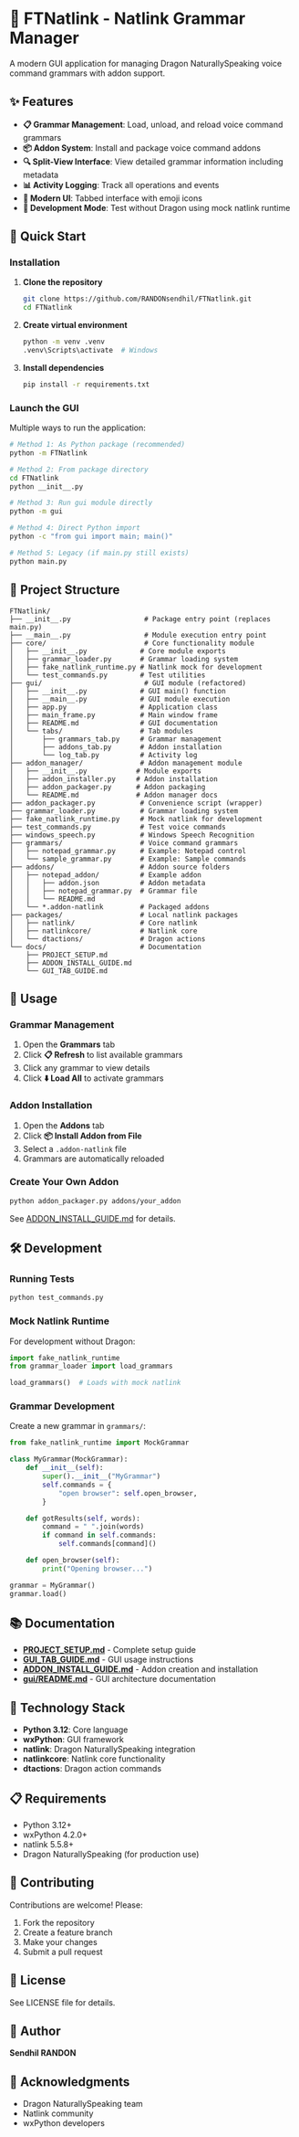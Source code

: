 <!-- @format -->

# 🎤 FTNatlink - Natlink Grammar Manager

A modern GUI application for managing Dragon NaturallySpeaking voice command grammars with addon support.

## ✨ Features

- **📋 Grammar Management**: Load, unload, and reload voice command grammars
- **📦 Addon System**: Install and package voice command addons
- **🔍 Split-View Interface**: View detailed grammar information including metadata
- **📊 Activity Logging**: Track all operations and events
- **🎨 Modern UI**: Tabbed interface with emoji icons
- **🧪 Development Mode**: Test without Dragon using mock natlink runtime

## 🚀 Quick Start

### Installation

1. **Clone the repository**

   ```bash
   git clone https://github.com/RANDONsendhil/FTNatlink.git
   cd FTNatlink
   ```

2. **Create virtual environment**

   ```bash
   python -m venv .venv
   .venv\Scripts\activate  # Windows
   ```

3. **Install dependencies**
   ```bash
   pip install -r requirements.txt
   ```

### Launch the GUI

Multiple ways to run the application:

```bash
# Method 1: As Python package (recommended)
python -m FTNatlink

# Method 2: From package directory
cd FTNatlink
python __init__.py

# Method 3: Run gui module directly
python -m gui

# Method 4: Direct Python import
python -c "from gui import main; main()"

# Method 5: Legacy (if main.py still exists)
python main.py
```

## 📂 Project Structure

```
FTNatlink/
├── __init__.py                  # Package entry point (replaces main.py)
├── __main__.py                  # Module execution entry point
├── core/                        # Core functionality module
│   ├── __init__.py             # Core module exports
│   ├── grammar_loader.py       # Grammar loading system
│   ├── fake_natlink_runtime.py # Natlink mock for development
│   └── test_commands.py        # Test utilities
├── gui/                         # GUI module (refactored)
│   ├── __init__.py             # GUI main() function
│   ├── __main__.py             # GUI module execution
│   ├── app.py                  # Application class
│   ├── main_frame.py           # Main window frame
│   ├── README.md               # GUI documentation
│   └── tabs/                   # Tab modules
│       ├── grammars_tab.py     # Grammar management
│       ├── addons_tab.py       # Addon installation
│       └── log_tab.py          # Activity log
├── addon_manager/              # Addon management module
│   ├── __init__.py            # Module exports
│   ├── addon_installer.py     # Addon installation
│   ├── addon_packager.py      # Addon packaging
│   └── README.md              # Addon manager docs
├── addon_packager.py           # Convenience script (wrapper)
├── grammar_loader.py           # Grammar loading system
├── fake_natlink_runtime.py     # Mock natlink for development
├── test_commands.py            # Test voice commands
├── windows_speech.py           # Windows Speech Recognition
├── grammars/                   # Voice command grammars
│   ├── notepad_grammar.py      # Example: Notepad control
│   └── sample_grammar.py       # Example: Sample commands
├── addons/                     # Addon source folders
│   ├── notepad_addon/          # Example addon
│   │   ├── addon.json          # Addon metadata
│   │   ├── notepad_grammar.py  # Grammar file
│   │   └── README.md
│   └── *.addon-natlink         # Packaged addons
├── packages/                   # Local natlink packages
│   ├── natlink/                # Core natlink
│   ├── natlinkcore/            # Natlink core
│   └── dtactions/              # Dragon actions
└── docs/                       # Documentation
    ├── PROJECT_SETUP.md
    ├── ADDON_INSTALL_GUIDE.md
    └── GUI_TAB_GUIDE.md
```

## 🎯 Usage

### Grammar Management

1. Open the **Grammars** tab
2. Click **📋 Refresh** to list available grammars
3. Click any grammar to view details
4. Click **⬇️ Load All** to activate grammars

### Addon Installation

1. Open the **Addons** tab
2. Click **📦 Install Addon from File**
3. Select a `.addon-natlink` file
4. Grammars are automatically reloaded

### Create Your Own Addon

```bash
python addon_packager.py addons/your_addon
```

See [ADDON_INSTALL_GUIDE.md](ADDON_INSTALL_GUIDE.md) for details.

## 🛠️ Development

### Running Tests

```bash
python test_commands.py
```

### Mock Natlink Runtime

For development without Dragon:

```python
import fake_natlink_runtime
from grammar_loader import load_grammars

load_grammars()  # Loads with mock natlink
```

### Grammar Development

Create a new grammar in `grammars/`:

```python
from fake_natlink_runtime import MockGrammar

class MyGrammar(MockGrammar):
    def __init__(self):
        super().__init__("MyGrammar")
        self.commands = {
            "open browser": self.open_browser,
        }

    def gotResults(self, words):
        command = " ".join(words)
        if command in self.commands:
            self.commands[command]()

    def open_browser(self):
        print("Opening browser...")

grammar = MyGrammar()
grammar.load()
```

## 📚 Documentation

- **[PROJECT_SETUP.md](PROJECT_SETUP.md)** - Complete setup guide
- **[GUI_TAB_GUIDE.md](GUI_TAB_GUIDE.md)** - GUI usage instructions
- **[ADDON_INSTALL_GUIDE.md](ADDON_INSTALL_GUIDE.md)** - Addon creation and installation
- **[gui/README.md](gui/README.md)** - GUI architecture documentation

## 🔧 Technology Stack

- **Python 3.12**: Core language
- **wxPython**: GUI framework
- **natlink**: Dragon NaturallySpeaking integration
- **natlinkcore**: Natlink core functionality
- **dtactions**: Dragon action commands

## 📋 Requirements

- Python 3.12+
- wxPython 4.2.0+
- natlink 5.5.8+
- Dragon NaturallySpeaking (for production use)

## 🤝 Contributing

Contributions are welcome! Please:

1. Fork the repository
2. Create a feature branch
3. Make your changes
4. Submit a pull request

## 📄 License

See LICENSE file for details.

## 👤 Author

**Sendhil RANDON**

## 🙏 Acknowledgments

- Dragon NaturallySpeaking team
- Natlink community
- wxPython developers
